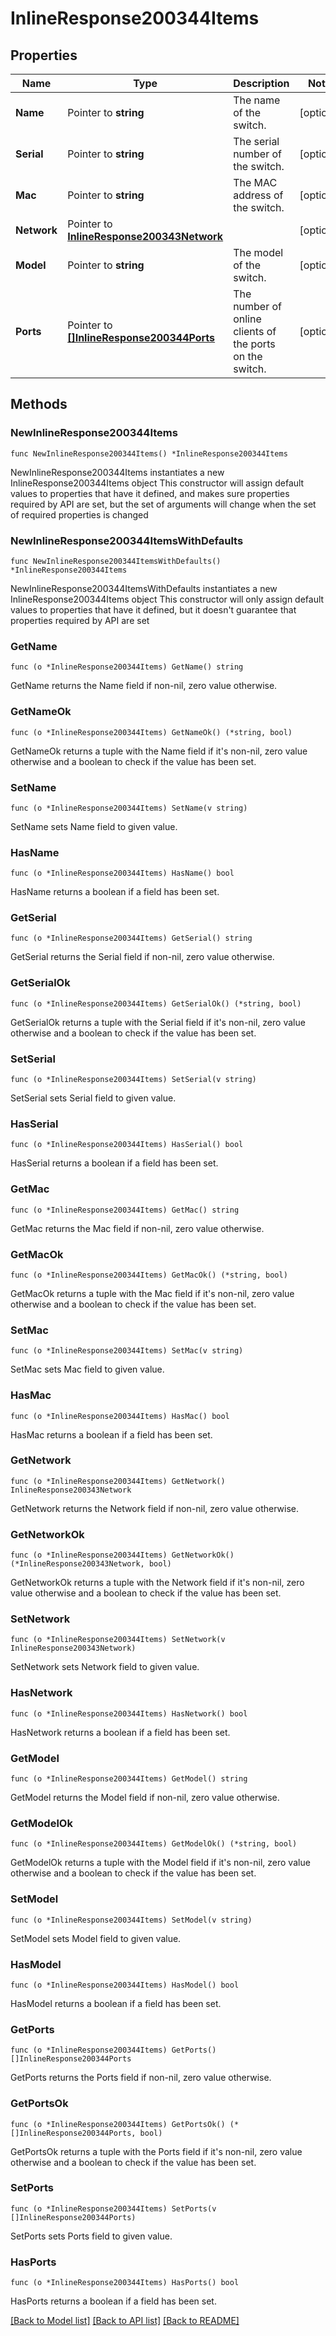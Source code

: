 # InlineResponse200344Items

## Properties

Name | Type | Description | Notes
------------ | ------------- | ------------- | -------------
**Name** | Pointer to **string** | The name of the switch. | [optional] 
**Serial** | Pointer to **string** | The serial number of the switch. | [optional] 
**Mac** | Pointer to **string** | The MAC address of the switch. | [optional] 
**Network** | Pointer to [**InlineResponse200343Network**](InlineResponse200343Network.md) |  | [optional] 
**Model** | Pointer to **string** | The model of the switch. | [optional] 
**Ports** | Pointer to [**[]InlineResponse200344Ports**](InlineResponse200344Ports.md) | The number of online clients of the ports on the switch. | [optional] 

## Methods

### NewInlineResponse200344Items

`func NewInlineResponse200344Items() *InlineResponse200344Items`

NewInlineResponse200344Items instantiates a new InlineResponse200344Items object
This constructor will assign default values to properties that have it defined,
and makes sure properties required by API are set, but the set of arguments
will change when the set of required properties is changed

### NewInlineResponse200344ItemsWithDefaults

`func NewInlineResponse200344ItemsWithDefaults() *InlineResponse200344Items`

NewInlineResponse200344ItemsWithDefaults instantiates a new InlineResponse200344Items object
This constructor will only assign default values to properties that have it defined,
but it doesn't guarantee that properties required by API are set

### GetName

`func (o *InlineResponse200344Items) GetName() string`

GetName returns the Name field if non-nil, zero value otherwise.

### GetNameOk

`func (o *InlineResponse200344Items) GetNameOk() (*string, bool)`

GetNameOk returns a tuple with the Name field if it's non-nil, zero value otherwise
and a boolean to check if the value has been set.

### SetName

`func (o *InlineResponse200344Items) SetName(v string)`

SetName sets Name field to given value.

### HasName

`func (o *InlineResponse200344Items) HasName() bool`

HasName returns a boolean if a field has been set.

### GetSerial

`func (o *InlineResponse200344Items) GetSerial() string`

GetSerial returns the Serial field if non-nil, zero value otherwise.

### GetSerialOk

`func (o *InlineResponse200344Items) GetSerialOk() (*string, bool)`

GetSerialOk returns a tuple with the Serial field if it's non-nil, zero value otherwise
and a boolean to check if the value has been set.

### SetSerial

`func (o *InlineResponse200344Items) SetSerial(v string)`

SetSerial sets Serial field to given value.

### HasSerial

`func (o *InlineResponse200344Items) HasSerial() bool`

HasSerial returns a boolean if a field has been set.

### GetMac

`func (o *InlineResponse200344Items) GetMac() string`

GetMac returns the Mac field if non-nil, zero value otherwise.

### GetMacOk

`func (o *InlineResponse200344Items) GetMacOk() (*string, bool)`

GetMacOk returns a tuple with the Mac field if it's non-nil, zero value otherwise
and a boolean to check if the value has been set.

### SetMac

`func (o *InlineResponse200344Items) SetMac(v string)`

SetMac sets Mac field to given value.

### HasMac

`func (o *InlineResponse200344Items) HasMac() bool`

HasMac returns a boolean if a field has been set.

### GetNetwork

`func (o *InlineResponse200344Items) GetNetwork() InlineResponse200343Network`

GetNetwork returns the Network field if non-nil, zero value otherwise.

### GetNetworkOk

`func (o *InlineResponse200344Items) GetNetworkOk() (*InlineResponse200343Network, bool)`

GetNetworkOk returns a tuple with the Network field if it's non-nil, zero value otherwise
and a boolean to check if the value has been set.

### SetNetwork

`func (o *InlineResponse200344Items) SetNetwork(v InlineResponse200343Network)`

SetNetwork sets Network field to given value.

### HasNetwork

`func (o *InlineResponse200344Items) HasNetwork() bool`

HasNetwork returns a boolean if a field has been set.

### GetModel

`func (o *InlineResponse200344Items) GetModel() string`

GetModel returns the Model field if non-nil, zero value otherwise.

### GetModelOk

`func (o *InlineResponse200344Items) GetModelOk() (*string, bool)`

GetModelOk returns a tuple with the Model field if it's non-nil, zero value otherwise
and a boolean to check if the value has been set.

### SetModel

`func (o *InlineResponse200344Items) SetModel(v string)`

SetModel sets Model field to given value.

### HasModel

`func (o *InlineResponse200344Items) HasModel() bool`

HasModel returns a boolean if a field has been set.

### GetPorts

`func (o *InlineResponse200344Items) GetPorts() []InlineResponse200344Ports`

GetPorts returns the Ports field if non-nil, zero value otherwise.

### GetPortsOk

`func (o *InlineResponse200344Items) GetPortsOk() (*[]InlineResponse200344Ports, bool)`

GetPortsOk returns a tuple with the Ports field if it's non-nil, zero value otherwise
and a boolean to check if the value has been set.

### SetPorts

`func (o *InlineResponse200344Items) SetPorts(v []InlineResponse200344Ports)`

SetPorts sets Ports field to given value.

### HasPorts

`func (o *InlineResponse200344Items) HasPorts() bool`

HasPorts returns a boolean if a field has been set.


[[Back to Model list]](../README.md#documentation-for-models) [[Back to API list]](../README.md#documentation-for-api-endpoints) [[Back to README]](../README.md)


